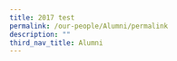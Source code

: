 ```yaml
---
title: 2017 test
permalink: /our-people/Alumni/permalink
description: ""
third_nav_title: Alumni
---
```

